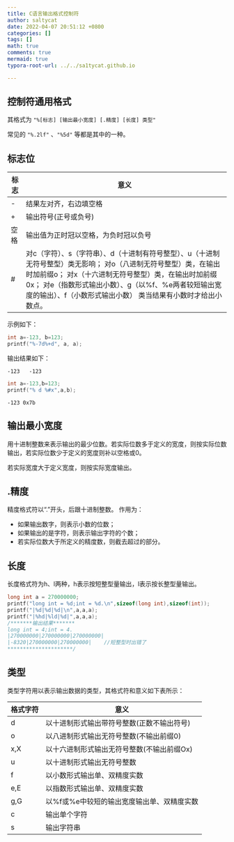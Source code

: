 ```yaml
---
title: C语言输出格式控制符
author: saltycat
date: 2022-04-07 20:51:12 +0800
categories: []
tags: []
math: true
comments: true
mermaid: true
typora-root-url: ../../sa1tycat.github.io

---
```


## 控制符通用格式

其格式为 `"%[标志] [输出最小宽度] [.精度] [长度] 类型"`

常见的 `"%.2lf"` 、`"%5d"` 等都是其中的一种。

## 标志位

| 标 志 | 意义 <div style="width: 120pt">                                                          |
| ----- | ---------------------------------------------------- |
| -     | 结果左对齐，右边填空格                                       |
| +     | 输出符号(正号或负号)                                         |
| 空格  | 输出值为正时冠以空格，为负时冠以负号                         |
| #     | 对c（字符）、s（字符串）、d（十进制有符号整型）、u（十进制无符号整型）类无影响； 对o（八进制无符号整型）类，在输出时加前缀o； 对x（十六进制无符号整型）类，在输出时加前缀0x； 对e（指数形式输出小数）、g（以%f、%e两者较短输出宽度的输出）、f（小数形式输出小数） 类当结果有小数时才给出小数点。 |

示例如下：

```c++
int a=-123, b=123;
printf("%-7d%+d", a, a);
```

输出结果如下：

```output
-123   -123
```

```c++
int a=-123,b=123;
printf("% d %#x",a,b);
```

```output
-123 0x7b
```

## 输出最小宽度

用十进制整数来表示输出的最少位数。若实际位数多于定义的宽度，则按实际位数输出，若实际位数少于定义的宽度则补以空格或0。

若实际宽度大于定义宽度，则按实际宽度输出。

## .精度

精度格式符以“.”开头，后跟十进制整数。
作用为：

- 如果输出数字，则表示小数的位数；
- 如果输出的是字符，则表示输出字符的个数；
- 若实际位数大于所定义的精度数，则截去超过的部分。

## 长度

长度格式符为h、l两种，h表示按短整型量输出，l表示按长整型量输出。

```c++
long int a = 270000000;
printf("long int = %d;int = %d.\n",sizeof(long int),sizeof(int));
printf("|%d|%d|%d|\n",a,a,a);
printf("|%hd|%ld|%d|",a,a,a);
/*******输出结果*******
long int = 4;int = 4.
|270000000|270000000|270000000|
|-8320|270000000|270000000|    //短整型时出错了
*********************/
```

## 类型

类型字符用以表示输出数据的类型，其格式符和意义如下表所示：

| 格式字符 | 意义                                       |
| -------- | ------------------------------------------ |
| d        | 以十进制形式输出带符号整数(正数不输出符号) |
| o        | 以八进制形式输出无符号整数(不输出前缀0)    |
| x,X      | 以十六进制形式输出无符号整数(不输出前缀Ox) |
| u        | 以十进制形式输出无符号整数                 |
| f        | 以小数形式输出单、双精度实数               |
| e,E      | 以指数形式输出单、双精度实数               |
| g,G      | 以%f或%e中较短的输出宽度输出单、双精度实数 |
| c        | 输出单个字符                               |
| s        | 输出字符串                                 |

